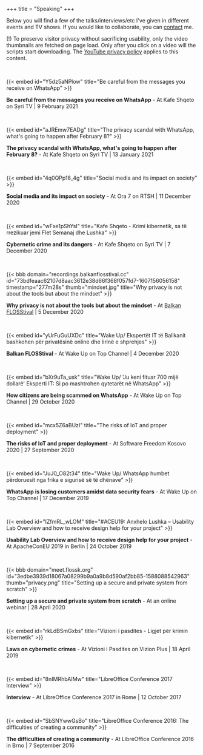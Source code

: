 +++
title = "Speaking"
+++

Below you will find a few of the talks/interviews/etc I've given in different events and TV shows. If you would like to collaborate, you can [contact](/about#contact) me.

(!) To preserve visitor privacy without sacrificing usability, only the video thumbnails are fetched on page load. Only after you click on a video will the scripts start downloading. The [YouTube privacy policy](https://policies.google.com/privacy) applies to this content.

<br>

{{< embed id="Y5dz5aNPlow" title="Be careful from the messages you receive on WhatsApp" >}}

**Be careful from the messages you receive on WhatsApp** - At Kafe Shqeto on Syri TV | 9 February 2021

<br>

{{< embed id="aJREmw7EADg" title="The privacy scandal with WhatsApp, what's going to happen after February 8?" >}}

**The privacy scandal with WhatsApp, what's going to happen after February 8?** - At Kafe Shqeto on Syri TV | 13 January 2021

<br>

{{< embed id="4q0QPp18_4g" title="Social media and its impact on society" >}}

**Social media and its impact on society** - At Ora 7 on RTSH | 11 December 2020

<br>

{{< embed id="wFxe1pShYsI" title="Kafe Shqeto - Krimi kibernetik, sa të rrezikuar jemi Flet Semanaj dhe Lushka" >}}

**Cybernetic crime and its dangers** - At Kafe Shqeto on Syri TV | 7 December 2020

<br>

{{< bbb domain="recordings.balkanflosstival.cc" id="73bdfeaac62107d8aac3612e38d66f368f057fd7-1607156056158" timestamp="277m28s" thumb="mindset.jpg" title="Why privacy is not about the tools but about the mindset" >}}

**Why privacy is not about the tools but about the mindset** - At [Balkan FLOSStival](http://balkanflosstival.cc) | 5 December 2020

<br>

{{< embed id="yUrFuGuUXDc" title="Wake Up/ Ekspertët IT të Ballkanit bashkohen për privatësinë online dhe lirinë e shprehjes" >}}

**Balkan FLOSStival** - At Wake Up on Top Channel | 4 December 2020

<br>

{{< embed id="bXr9uTa_usk" title="Wake Up/ 'Ju keni fituar 700 mijë dollarë' Eksperti IT: Si po mashtrohen qytetarët në WhatsApp" >}}

**How citizens are being scammed on WhatsApp** - At Wake Up on Top Channel | 29 October 2020

<br>

{{< embed id="mcx5Z6aBUzI" title="The risks of IoT and proper deployment" >}}

**The risks of IoT and proper deployment** - At Software Freedom Kosovo 2020 | 27 September 2020

<br>

{{< embed id="JuJ0_O82t34" title="Wake Up/ WhatsApp humbet përdoruesit nga frika e sigurisë së të dhënave" >}}

**WhatsApp is losing customers amidst data security fears** - At Wake Up on Top Channel | 17 December 2019

<br>

{{< embed id="IZfmRL_wLOM" title="#ACEU19: Anxhelo Lushka – Usability Lab Overview and how to receive design help for your project" >}}

**Usability Lab Overview and how to receive design help for your project** - At ApacheConEU 2019 in Berlin | 24 October 2019

<br>

{{< bbb domain="meet.flossk.org" id="3edbe3939d18067a08299b9a0a9b8d590af2bb85-1588088542963" thumb="privacy.png" title="Setting up a secure and private system from scratch" >}}

**Setting up a secure and private system from scratch** - At an online webinar | 28 April 2020

<br>

{{< embed id="rkLdBSmGxbs" title="Vizioni i pasdites - Ligjet për krimin kibernetik" >}}

**Laws on cybernetic crimes** - At Vizioni i Pasdites on Vizion Plus | 18 April 2019

<br>

{{< embed id="8nIMRhbAIMw" title="LibreOffice Conference 2017 Interview" >}}

**Interview** - At LibreOffice Conference 2017 in Rome | 12 October 2017

<br>

{{< embed id="SbSNYwwGsBo" title="LibreOffice Conference 2016: The difficulties of creating a community" >}}

**The difficulties of creating a community** - At LibreOffice Conference 2016 in Brno | 7 September 2016
